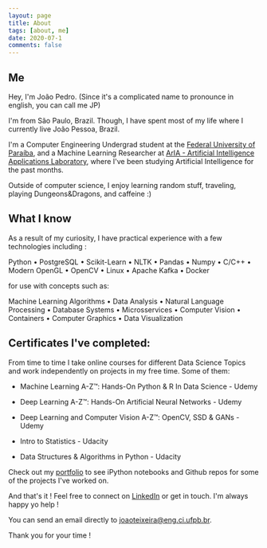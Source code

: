 ```yaml
---
layout: page
title: About
tags: [about, me]
date: 2020-07-1
comments: false
---
```


## Me

Hey, I'm João Pedro. (Since it's a complicated name to pronounce in english, you can call me JP)

I'm from São Paulo, Brazil. Though, I have spent most of my life where I currently live João Pessoa, Brazil.

I'm a Computer Engineering Undergrad student at the [Federal University of Paraíba](https://www.ufpb.br), and a Machine Learning Researcher at [ArIA - Artificial Intelligence Applications Laboratory](https://aria.ci.ufpb.br), where I've been studying Artificial Intelligence for the past months.

Outside of computer science, I enjoy learning random stuff, traveling, playing Dungeons&Dragons, and caffeine :)

## What I know

As a result of my curiosity, I have practical experience with a few technologies including :

Python  • PostgreSQL • Scikit-Learn • NLTK • Pandas • Numpy • C/C++ • Modern OpenGL • OpenCV • Linux • Apache Kafka • Docker

for use with concepts such as:

Machine Learning Algorithms • Data Analysis • Natural Language Processing • Database Systems • Microsservices • Computer Vision • Containers • Computer Graphics • Data Visualization

## Certificates I've completed:

From time to time I take online courses for different Data Science Topics and work independently on projects in my free time. Some of them:

* Machine Learning A-Z™: Hands-On Python & R In Data Science - Udemy

* Deep Learning A-Z™: Hands-On Artificial Neural Networks - Udemy

* Deep Learning and Computer Vision A-Z™: OpenCV, SSD & GANs - Udemy

* Intro to Statistics - Udacity

* Data Structures & Algorithms in Python - Udacity

Check out my [portfolio](https://jpvt.github.io/projects/) to see iPython notebooks and Github repos for some of the projects I've worked on.

And that's it ! Feel free to connect on [LinkedIn](https://www.linkedin.com/in/jpvt) or get in touch. I'm always happy yo help !

You can send an email directly to <a href="mailto:joaoteixeira@eng.ci.ufpb.br">joaoteixeira@eng.ci.ufpb.br</a>.

Thank you for your time !

